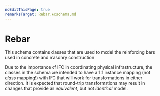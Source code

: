 ```yaml
---
noEditThisPage: true
remarksTarget: Rebar.ecschema.md
---
```


# Rebar

This schema contains classes that are used to model the reinforcing bars used in concrete and masonry construction

Due to the importance of IFC in coordinating physical infrastructure, the classes in the schema are intended to have a 1:1 instance mapping (not *class* mapping!) with IFC that will work for transformations in either direction.  It is expected that round-trip transformations may result in changes that provide an *equivalent*, but not *identical* model.